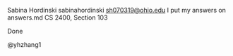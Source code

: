 Sabina Hordinski sabinahordinski
sh070319@ohio.edu
I put my answers on answers.md
CS 2400, Section 103

Done

@yhzhang1
